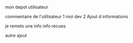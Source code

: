 mon depot utilisateur

commentaire de l'utilisateur 1
moi dev 2 Ajout d informations

je remets une info
info recues


autre ajout 
